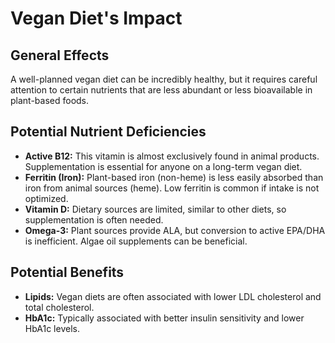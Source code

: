 # Vegan Diet's Impact

## General Effects
A well-planned vegan diet can be incredibly healthy, but it requires careful attention to certain nutrients that are less abundant or less bioavailable in plant-based foods.

## Potential Nutrient Deficiencies
- **Active B12:** This vitamin is almost exclusively found in animal products. Supplementation is essential for anyone on a long-term vegan diet.
- **Ferritin (Iron):** Plant-based iron (non-heme) is less easily absorbed than iron from animal sources (heme). Low ferritin is common if intake is not optimized.
- **Vitamin D:** Dietary sources are limited, similar to other diets, so supplementation is often needed.
- **Omega-3:** Plant sources provide ALA, but conversion to active EPA/DHA is inefficient. Algae oil supplements can be beneficial.

## Potential Benefits
- **Lipids:** Vegan diets are often associated with lower LDL cholesterol and total cholesterol.
- **HbA1c:** Typically associated with better insulin sensitivity and lower HbA1c levels.
